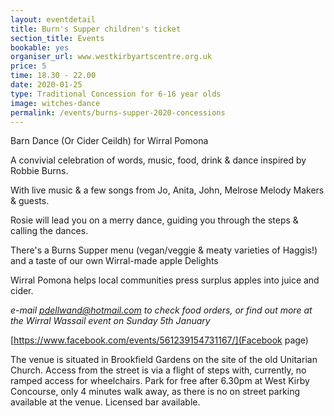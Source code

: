 ```yaml
---
layout: eventdetail
title: Burn's Supper children's ticket
section_title: Events
bookable: yes
organiser_url: www.westkirbyartscentre.org.uk
price: 5
time: 18.30 - 22.00
date: 2020-01-25
type: Traditional Concession for 6-16 year olds
image: witches-dance
permalink: /events/burns-supper-2020-concessions
---
```


Barn Dance (Or Cider Ceildh) for Wirral Pomona

A convivial celebration of words, music, food, drink & dance inspired by Robbie Burns.

With live music & a few songs from Jo, Anita, John, Melrose Melody Makers & guests.

Rosie will lead you on a merry dance, guiding you through the steps & calling the dances.

There's a Burns Supper menu (vegan/veggie & meaty varieties of Haggis!) and a taste of our
own Wirral-made apple Delights

Wirral Pomona helps local communities press surplus apples into juice and cider.                                                                                        

*e-mail pdellwand@hotmail.com to check food orders, or find out more at the Wirral Wassail event on Sunday 5th January*

[https://www.facebook.com/events/561239154731167/](Facebook page)

The venue is situated in Brookfield Gardens on the site of the old Unitarian Church. Access from the street is via a flight of steps with, currently, no ramped access for wheelchairs. Park for free after 6.30pm at West Kirby Concourse, only 4 minutes walk away, as there is no on street parking available at the venue. Licensed bar available.
